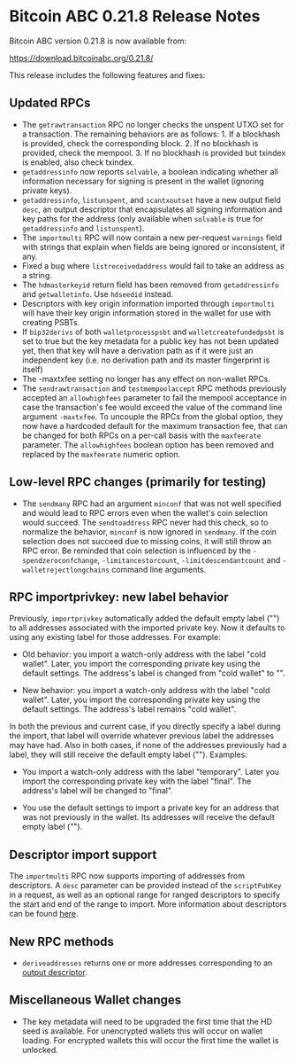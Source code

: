 # Bitcoin ABC 0.21.8 Release Notes

Bitcoin ABC version 0.21.8 is now available from:

  <https://download.bitcoinabc.org/0.21.8/>

This release includes the following features and fixes:

Updated RPCs
------------

- The `getrawtransaction` RPC no longer checks the unspent UTXO set for
  a transaction. The remaining behaviors are as follows: 1. If a
  blockhash is provided, check the corresponding block. 2. If no
  blockhash is provided, check the mempool. 3. If no blockhash is
  provided but txindex is enabled, also check txindex.
- `getaddressinfo` now reports `solvable`, a boolean indicating whether
  all information necessary for signing is present in the wallet
  (ignoring private keys).
- `getaddressinfo`, `listunspent`, and `scantxoutset` have a new output
  field `desc`, an output descriptor that encapsulates all signing information
  and key paths for the address (only available when `solvable` is true for
  `getaddressinfo` and `listunspent`).
- The `importmulti` RPC will now contain a new per-request `warnings`
  field with strings that explain when fields are being ignored or
  inconsistent, if any.
- Fixed a bug where `listreceivedaddress` would fail to take an address as a
  string.
- The `hdmasterkeyid` return field has been removed from `getaddressinfo` and
  `getwalletinfo`.  Use `hdseedid` instead.
- Descriptors with key origin information imported through `importmulti` will
  have their key origin information stored in the wallet for use with creating
  PSBTs.
- If `bip32derivs` of both `walletprocesspsbt` and `walletcreatefundedpsbt` is
  set to true but the key metadata for a public key has not been updated yet,
  then that key will have a derivation path as if it were just an independent
  key (i.e. no derivation path and its master fingerprint is itself)
- The -maxtxfee setting no longer has any effect on non-wallet RPCs.
- The `sendrawtransaction` and `testmempoolaccept` RPC methods previously
  accepted an `allowhighfees` parameter to fail the mempool acceptance in case
  the transaction's fee would exceed the value of the command line argument
  `-maxtxfee`. To uncouple the RPCs from the global option, they now have a
  hardcoded default for the maximum transaction fee, that can be changed for
  both RPCs on a per-call basis with the `maxfeerate` parameter. The
  `allowhighfees` boolean option has been removed and replaced by the
  `maxfeerate` numeric option.

Low-level RPC changes (primarily for testing)
---------------------------------------------

- The `sendmany` RPC had an argument `minconf` that was not well specified and
  would lead to RPC errors even when the wallet's coin selection would succeed.
  The `sendtoaddress` RPC never had this check, so to normalize the behavior,
  `minconf` is now ignored in `sendmany`. If the coin selection does not
  succeed due to missing coins, it will still throw an RPC error. Be reminded
  that coin selection is influenced by the `-spendzeroconfchange`,
  `-limitancestorcount`, `-limitdescendantcount` and `-walletrejectlongchains`
  command line arguments.

RPC importprivkey: new label behavior
-------------------------------------

Previously, `importprivkey` automatically added the default empty label
("") to all addresses associated with the imported private key.  Now it
defaults to using any existing label for those addresses.  For example:

- Old behavior: you import a watch-only address with the label "cold
  wallet".  Later, you import the corresponding private key using the
  default settings.  The address's label is changed from "cold wallet"
  to "".

- New behavior: you import a watch-only address with the label "cold
  wallet".  Later, you import the corresponding private key using the
  default settings.  The address's label remains "cold wallet".

In both the previous and current case, if you directly specify a label
during the import, that label will override whatever previous label the
addresses may have had.  Also in both cases, if none of the addresses
previously had a label, they will still receive the default empty label
("").  Examples:

- You import a watch-only address with the label "temporary".  Later you
  import the corresponding private key with the label "final".  The
  address's label will be changed to "final".

- You use the default settings to import a private key for an address that
  was not previously in the wallet.  Its addresses will receive the default
  empty label ("").

Descriptor import support
-------------------------

The `importmulti` RPC now supports importing of addresses from descriptors.
A `desc` parameter can be provided instead of the `scriptPubKey` in a request,
as well as an optional range for ranged descriptors to specify the start and
end of the range to import. More information about descriptors can be found
[here](https://github.com/Bitcoin-ABC/bitcoin-abc/blob/master/doc/descriptors.md).

New RPC methods
---------------

- `deriveaddresses` returns one or more addresses corresponding to an
  [output descriptor](/doc/descriptors.md).

Miscellaneous Wallet changes
----------------------------

- The key metadata will need to be upgraded the first time that the HD seed is
  available. For unencrypted wallets this will occur on wallet loading. For
  encrypted wallets this will occur the first time the wallet is unlocked.

